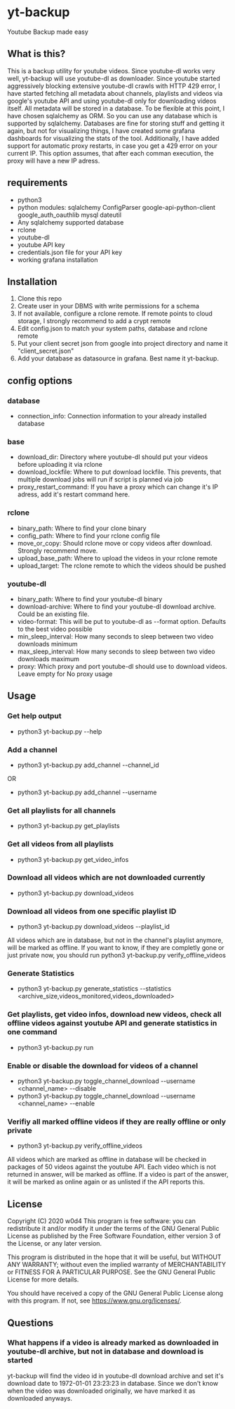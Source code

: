 # yt-backup
Youtube Backup made easy

## What is this?
This is a backup utility for youtube videos. Since youtube-dl works very well, yt-backup will use youtube-dl as downloader.
Since youtube started aggressively blocking extensive youtube-dl crawls with HTTP 429 error, I have started fetching all metadata about channels, playlists and videos via google's youtube API and using youtube-dl only for downloading videos itself.
All metadata will be stored in a database. To be flexible at this point, I have chosen sqlalchemy as ORM. So you can use any database which is supported by sqlalchemy.
Databases are fine for storing stuff and getting it again, but not for visualizing things, I have created some grafana dashboards for visualizing the stats of the tool.
Additionally, I have added support for automatic proxy restarts, in case you get a 429 error on your current IP. This option assumes, that after each comman execution, the proxy will have a new IP adress.

## requirements
- python3
- python modules: sqlalchemy ConfigParser google-api-python-client google_auth_oauthlib mysql dateutil
- Any sqlalchemy supported database
- rclone
- youtube-dl
- youtube API key
- credentials.json file for your API key
- working grafana installation

## Installation
1. Clone this repo
2. Create user in your DBMS with write permissions for a schema
3. If not available, configure a rclone remote. If remote points to cloud storage, I strongly recommend to add a crypt remote
4. Edit config.json to match your system paths, database and rclone remote
5. Put your client secret json from google into project directory and name it "client_secret.json"
6. Add your database as datasource in grafana. Best name it yt-backup.

## config options
### database
- connection_info: Connection information to your already installed database

### base
- download_dir: Directory where youtube-dl should put your videos before uploading it via rclone
- download_lockfile: Where to put download lockfile. This prevents, that multiple download jobs will run if script is planned via job
- proxy_restart_command: If you have a proxy which can change it's IP adress, add it's restart command here.

### rclone
- binary_path: Where to find your clone binary
- config_path: Where to find your rclone config file
- move_or_copy: Should rclone move or copy videos after download. Strongly recommend move.
- upload_base_path: Where to upload the videos in your rclone remote
- upload_target: The rclone remote to which the videos should be pushed

### youtube-dl
- binary_path: Where to find your youtube-dl binary
- download-archive: Where to find your youtube-dl download archive. Could be an existing file.
- video-format: This will be put to youtube-dl as --format option. Defaults to the best video possible
- min_sleep_interval: How many seconds to sleep between two video downloads minimum
- max_sleep_interval: How many seconds to sleep between two video downloads maximum
- proxy: Which proxy and port youtube-dl should use to download videos. Leave empty for No proxy usage

## Usage
### Get help output
- python3 yt-backup.py --help

### Add a channel
- python3 yt-backup.py add_channel --channel_id <youtube-channel-id>
  
OR

- python3 yt-backup.py add_channel --username <youtube-user-id>

### Get all playlists for all channels
- python3 yt-backup.py get_playlists

### Get all videos from all playlists
- python3 yt-backup.py get_video_infos

### Download all videos which are not downloaded currently
- python3 yt-backup.py download_videos

### Download all videos from one specific playlist ID
- python3 yt-backup.py download_videos --playlist_id

All videos which are in database, but not in the channel's playlist anymore, will be marked as offline.
If you want to know, if they are completly gone or just private now, you should run python3 yt-backup.py verify_offline_videos

### Generate Statistics
- python3 yt-backup.py generate_statistics --statistics <archive_size,videos_monitored,videos_downloaded>

### Get playlists, get video infos, download new videos, check all offline videos against youtube API and generate statistics in one command
- python3 yt-backup.py run

### Enable or disable the download for videos of a channel
- python3 yt-backup.py toggle_channel_download --username <channel_name> --disable
- python3 yt-backup.py toggle_channel_download --username <channel_name> --enable

### Verifiy all marked offline videos if they are really offline or only private
- python3 yt-backup.py verify_offline_videos

All videos which are marked as offline in database will be checked in packages of 50 videos against the youtube API. Each video which is not returned in answer, will be marked as offline. If a video is part of the answer, it will be marked as online again or as unlisted if the API reports this.

## License
Copyright (C) 2020  w0d4
This program is free software: you can redistribute it and/or modify
it under the terms of the GNU General Public License as published by
the Free Software Foundation, either version 3 of the License, or
any later version.

This program is distributed in the hope that it will be useful,
but WITHOUT ANY WARRANTY; without even the implied warranty of
MERCHANTABILITY or FITNESS FOR A PARTICULAR PURPOSE.  See the
GNU General Public License for more details.

You should have received a copy of the GNU General Public License
along with this program.  If not, see <https://www.gnu.org/licenses/>.

## Questions
### What happens if a video is already marked as downloaded in youtube-dl archive, but not in database and download is started
yt-backup will find the video id in youtube-dl download archive and set it's download date to 1972-01-01 23:23:23 in database. Since we don't know when the video was downloaded originally, we have marked it as downloaded anyways.
